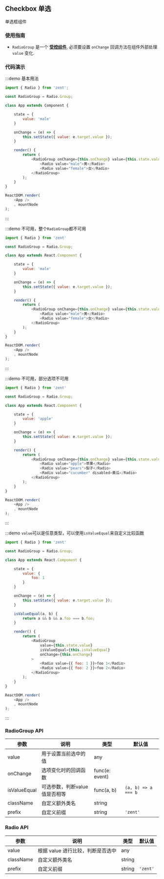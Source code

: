 ## Checkbox 单选

单选框组件

### 使用指南

- `RadioGroup` 是一个 **[受控组件][controlled-components]**, 必须要设置 `onChange` 回调方法在组件外部处理 `value` 变化.

### 代码演示
:::demo 基本用法
```js
import { Radio } from 'zent';

const RadioGroup = Radio.Group;

class App extends Component {

	state = {
		value: 'male'
	}

	onChange = (e) => {
		this.setState({ value: e.target.value });
	}

	render() {
		return (
			<RadioGroup onChange={this.onChange} value={this.state.value}>
				<Radio value="male">男</Radio>
				<Radio value="female">女</Radio>
			</RadioGroup>
		);
	}
}

ReactDOM.render(
	<App />
	, mountNode
);
```
:::

:::demo 不可用，整个`RadioGroup`都不可用
```js
import { Radio } from 'zent'

const RadioGroup = Radio.Group;

class App extends React.Component {

	state = {
		value: 'male'
	}

	onChange = (e) => {
		this.setState({ value: e.target.value });
	}

	render() {
		return (
			<RadioGroup onChange={this.onChange} value={this.state.value} disabled>
				<Radio value="male">男</Radio>
				<Radio value="female">女</Radio>
			</RadioGroup>
		);
	}
}

ReactDOM.render(
	<App />
	, mountNode
);
```
:::

:::demo 不可用，部分选项不可用
```js
import { Radio } from 'zent'

const RadioGroup = Radio.Group;

class App extends React.Component {

	state = {
		value: 'apple'
	}

	onChange = (e) => {
		this.setState({ value: e.target.value });
	}

	render() {
		return (
			<RadioGroup onChange={this.onChange} value={this.state.value}>
				<Radio value="apple">苹果</Radio>
				<Radio value="pears">梨子</Radio>
				<Radio value="cucumber" disabled>黄瓜</Radio>
			</RadioGroup>
		);
	}
}

ReactDOM.render(
	<App />
	, mountNode
);
```
:::

:::demo `value`可以是任意类型，可以使用`isValueEqual`来自定义比较函数
```js
import { Radio } from 'zent'

const RadioGroup = Radio.Group;

class App extends React.Component {

	state = {
		value: {
			foo: 1	
		}
	}

	onChange = (e) => {
		this.setState({ value: e.target.value });
	}

	isValueEqual(a, b) {
		return a && b && a.foo === b.foo;	
	}

	render() {
		return (
			<RadioGroup 
				value={this.state.value}
				isValueEqual={this.isValueEqual}
				onChange={this.onChange} 
			>
				<Radio value={{ foo: 1 }}>foo 1</Radio>
				<Radio value={{ foo: 2 }}>foo 2</Radio>
			</RadioGroup>
		);
	}
}

ReactDOM.render(
	<App />
	, mountNode
);
```
:::

### RadioGroup API

| 参数           | 说明                | 类型             | 默认值                 |
| ------------ | ----------------- | -------------- | ------------------- |
| value        | 用于设置当前选中的值        | any            |                     |
| onChange     | 选项变化时的回调函数        | func(e: event) |                     |
| isValueEqual | 可选参数，判断value值是否相等 | func(a, b)     | `(a, b) => a === b` |
| className    | 自定义额外类名           | string         |                     |
| prefix       | 自定义前缀             | string         | `'zent'`            |

### Radio API

| 参数        | 说明                   | 类型     | 默认值      |
| --------- | -------------------- | ------ | -------- |
| value     | 根据 value 进行比较，判断是否选中 | any    |          |
| className | 自定义额外类名              | string |          |
| prefix    | 自定义前缀                | string | `'zent'` |

[controlled-components]: https://facebook.github.io/react/docs/forms.html#controlled-components
